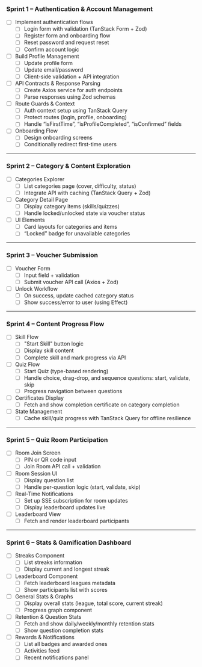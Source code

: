 ### Sprint 1 – Authentication & Account Management

- [ ] Implement authentication flows
  - [ ] Login form with validation (TanStack Form + Zod)
  - [ ] Register form and onboarding flow
  - [ ] Reset password and request reset
  - [ ] Confirm account logic

- [ ] Build Profile Management
  - [ ] Update profile form
  - [ ] Update email/password
  - [ ] Client-side validation + API integration

- [ ] API Contracts & Response Parsing
  - [ ] Create Axios service for auth endpoints
  - [ ] Parse responses using Zod schemas

- [ ] Route Guards & Context
  - [ ] Auth context setup using TanStack Query
  - [ ] Protect routes (login, profile, onboarding)
  - [ ] Handle “isFirstTime”, “isProfileCompleted”, “isConfirmed” fields

- [ ] Onboarding Flow
  - [ ] Design onboarding screens
  - [ ] Conditionally redirect first-time users

---

### Sprint 2 – Category & Content Exploration

- [ ] Categories Explorer
  - [ ] List categories page (cover, difficulty, status)
  - [ ] Integrate API with caching (TanStack Query + Zod)

- [ ] Category Detail Page
  - [ ] Display category items (skills/quizzes)
  - [ ] Handle locked/unlocked state via voucher status

- [ ] UI Elements
  - [ ] Card layouts for categories and items
  - [ ] “Locked” badge for unavailable categories

---

### Sprint 3 – Voucher Submission

- [ ] Voucher Form
  - [ ] Input field + validation
  - [ ] Submit voucher API call (Axios + Zod)

- [ ] Unlock Workflow
  - [ ] On success, update cached category status
  - [ ] Show success/error to user (using Effect)

---

### Sprint 4 – Content Progress Flow

- [ ] Skill Flow
  - [ ] "Start Skill" button logic
  - [ ] Display skill content
  - [ ] Complete skill and mark progress via API

- [ ] Quiz Flow
  - [ ] Start Quiz (type-based rendering)
  - [ ] Handle choice, drag-drop, and sequence questions: start, validate, skip
  - [ ] Progress navigation between questions

- [ ] Certificates Display
  - [ ] Fetch and show completion certificate on category completion

- [ ] State Management
  - [ ] Cache skill/quiz progress with TanStack Query for offline resilience

---

### Sprint 5 – Quiz Room Participation

- [ ] Room Join Screen
  - [ ] PIN or QR code input
  - [ ] Join Room API call + validation

- [ ] Room Session UI
  - [ ] Display question list
  - [ ] Handle per-question logic (start, validate, skip)

- [ ] Real-Time Notifications
  - [ ] Set up SSE subscription for room updates
  - [ ] Display leaderboard updates live

- [ ] Leaderboard View
  - [ ] Fetch and render leaderboard participants

---

### Sprint 6 – Stats & Gamification Dashboard

- [ ] Streaks Component
  - [ ] List streaks information
  - [ ] Display current and longest streak

- [ ] Leaderboard Component
  - [ ] Fetch leaderboard leagues metadata
  - [ ] Show participants list with scores

- [ ] General Stats & Graphs
  - [ ] Display overall stats (league, total score, current streak)
  - [ ] Progress graph component

- [ ] Retention & Question Stats
  - [ ] Fetch and show daily/weekly/monthly retention stats
  - [ ] Show question completion stats

- [ ] Rewards & Notifications
  - [ ] List all badges and awarded ones
  - [ ] Activities feed
  - [ ] Recent notifications panel
